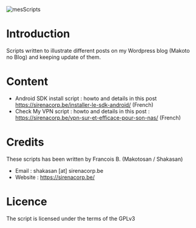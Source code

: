 
![mesScripts](https://sirenacorp.be/wp-content/uploads/2016/01/logo-1.png)

Introduction
============

Scripts written to illustrate different posts on my Wordpress blog (Makoto no Blog) and keeping update of them.

Content
=======

* Android SDK install script : howto and details in this post https://sirenacorp.be/installer-le-sdk-android/ (French)
* Check My VPN script : howto and details in this post : https://sirenacorp.be/vpn-sur-et-efficace-pour-son-nas/ (French)

Credits
=======

These scripts has been written by Francois B. (Makotosan / Shakasan)
* Email : shakasan [at] sirenacorp.be
* Website : https://sirenacorp.be/

Licence
=======

The script is licensed under the terms of the GPLv3
